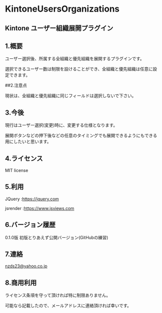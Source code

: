 # KintoneUsersOrganizations

## Kintone ユーザー組織展開プラグイン

## 1.概要

ユーザー選択後、所属する全組織と優先組織を展開するプラグインです。

選択できるユーザー数は制限を設けることができ、全組織と優先組織は任意に設定できます。

##2.注意点

現状は、全組織と優先組織に同じフィールドは選択しないで下さい。

## 3.今後

現行はユーザー選択(変更)時に、変更する仕様となります。

展開ボタンなどの押下後などの任意のタイミングでも展開できるようにもできる用にしたいと思います。

## 4.ライセンス

MIT license

## 5.利用

JQuery   :https://jquery.com

jsrender :https://www.jsviews.com


## 6.バージョン履歴

0.1.0版 初版とりあえず公開バージョン(GitHubの練習)


## 7.連絡

nzds23@yahoo.co.jp

## 8.商用利用

ライセンス条項を守って頂ければ特に制限ありません。

可能なら記載したので、メールアドレスに連絡頂ければ幸いです。

